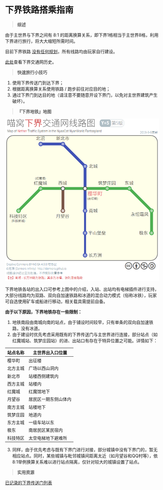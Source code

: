 # 下界铁路搭乘指南

> **综述**

由于主世界与下界之间有 8:1 的距离换算关系，即下界1格相当于主世界8格，利用下界进行旅行，将大大缩短所需时间。

目前下界铁路 [没有任何规划](https://bbs.nyaa.cat/d/987)，所有线路均由玩家自行建设。

[此处](nyaa/projects/nether-traffic)查看下界交通网历史。

> **快速旅行小技巧**

1. 使用下界传送门到达下界；
2. 根据距离换算关系使用铁路 / 跑步前往对应目的地；
3. 通过下界门到达目的地（请注意不要随意开设下界门，以免对主世界建筑产生破坏）。

> **『下界地铁』地图**

![喵窝下界轨道交通线路图](../../assets/images/map-navi/map-nether-traffic-iDemkors.png)

下界地铁各站的出入口可参考上图中的介绍，入站、出站均有电梯插件进行支持，大部分线路均为双路、双向自加速铁路和冰道的混合动力模式（俗称冰铁），玩家可自选使用矿车或船进行移动，相关载具需提前自备。

**由于以下原因，下界地铁存在一些限制：**

1. 地铁南段由南城向南的站点，由于铺设时间较早，只有单条的双向自加速铁路，没有冰道。
2. 由于建设时优先考虑采用既有的下界传送门与主世界进行连接，部分站点（如红魔城站、筑梦庄园站）的进、出站口有存在于特异位置之可能。详情如下：

| 站点名称 | 主世界出入口位置 |
| - | - |
| 樱华町      | 出征楼          |
| 北方主城     | 广场以西山洞内      |
| 新北市      | 站楼西侧建筑内      |
| 西方主城     | 站楼内          |
| 红魔城      | 红魔馆地下        |
| 月望谷      | 居民区一期东侧山体内   |
| 南方主城     | 站楼地下         |
| 筑梦庄园     | 地道内          |
| 东方主城     | 一级车站以东       |
| 极东       | 南居民区某民宿内     |
| 科技特区 | 太空电梯地下避难所 |

3. 同样，由于优先考虑与既有下界门进行对接，部分城镇中没有下界门的，暂无相应站点。同时，某些城镇与毗邻城镇间距离太近（如月望谷和QQ村等），依8:1举例换算关系难以进行站点隔离，仅针对较大的城镇设置了站点。

> **实用资源**

[已记录的下界传送门列表](nyaa/projects/nether-portal)